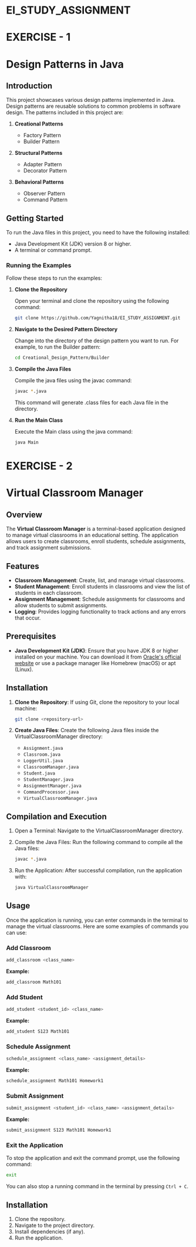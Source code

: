 # EI_STUDY_ASSIGNMENT
# EXERCISE - 1
# Design Patterns in Java

## Introduction

This project showcases various design patterns implemented in Java. Design patterns are reusable solutions to common problems in software design. The patterns included in this project are:

1. **Creational Patterns**
   - Factory Pattern
   - Builder Pattern

2. **Structural Patterns**
   - Adapter Pattern
   - Decorator Pattern

3. **Behavioral Patterns**
   - Observer Pattern
   - Command Pattern

## Getting Started

To run the Java files in this project, you need to have the following installed:

- Java Development Kit (JDK) version 8 or higher.
- A terminal or command prompt.

### Running the Examples

Follow these steps to run the examples:

1. **Clone the Repository**

   Open your terminal and clone the repository using the following command:

   ```bash
   git clone https://github.com/Yagnitha18/EI_STUDY_ASSIGNMENT.git

2. **Navigate to the Desired Pattern Directory**
   
   Change into the directory of the design pattern you want to run. For example, to run the Builder
   pattern:

   ```bash
   cd Creational_Design_Pattern/Builder

3. **Compile the Java Files**

   Compile the java files using the javac command:

   ```bash
   javac *.java
   ```
   This command will generate .class files for each Java file in the directory.

4. **Run the Main Class**

   Execute the Main class using the java command:

   ```bash
   java Main


# EXERCISE - 2

# Virtual Classroom Manager

## Overview
The **Virtual Classroom Manager** is a terminal-based application designed to manage virtual classrooms in an educational setting. The application allows users to create classrooms, enroll students, schedule assignments, and track assignment submissions.

## Features
- **Classroom Management**: Create, list, and manage virtual classrooms.
- **Student Management**: Enroll students in classrooms and view the list of students in each classroom.
- **Assignment Management**: Schedule assignments for classrooms and allow students to submit assignments.
- **Logging**: Provides logging functionality to track actions and any errors that occur.

## Prerequisites
- **Java Development Kit (JDK)**: Ensure that you have JDK 8 or higher installed on your machine. You can download it from [Oracle's official website](https://www.oracle.com/java/technologies/javase-jdk11-downloads.html) or use a package manager like Homebrew (macOS) or apt (Linux).

## Installation
1. **Clone the Repository**:
   If using Git, clone the repository to your local machine:
   ```bash
   git clone <repository-url>

2. **Create Java Files**:
   Create the following Java files inside the VirtualClassroomManager directory:

     - `Assignment.java`
     - `Classroom.java`
     - `LoggerUtil.java`
     - `ClassroomManager.java`
     - `Student.java`
     - `StudentManager.java`
     - `AssignmentManager.java`
     - `CommandProcessor.java`
     - `VirtualClassroomManager.java`

## Compilation and Execution

1. Open a Terminal: Navigate to the VirtualClassroomManager directory.

2. Compile the Java Files: Run the following command to compile all the Java files:

   ```bash
   javac *.java

3. Run the Application: After successful compilation, run the application with:

   ```bash
   java VirtualClassroomManager


## Usage
Once the application is running, you can enter commands in the terminal to manage the virtual classrooms. Here are some examples of commands you can use:

### Add Classroom
```bash
add_classroom <class_name>
```
**Example:**
```bash
add_classroom Math101
```

### Add Student
```bash
add_student <student_id> <class_name>
```
**Example:**
```bash
add_student S123 Math101
```

### Schedule Assignment
```bash
schedule_assignment <class_name> <assignment_details>
```
**Example:**
```bash
schedule_assignment Math101 Homework1
```

### Submit Assignment
```bash
submit_assignment <student_id> <class_name> <assignment_details>
```
**Example:**
```bash
submit_assignment S123 Math101 Homework1
```

### Exit the Application
To stop the application and exit the command prompt, use the following command:
```bash
exit
```
You can also stop a running command in the terminal by pressing `Ctrl + C`.

## Installation
1. Clone the repository.
2. Navigate to the project directory.
3. Install dependencies (if any).
4. Run the application.
